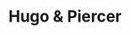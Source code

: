 ---
title: "Hugo & Piercer"
draft: false
weight: 2
images: ["images/andrej-lisakov-674110-unsplash.jpg"]
borderColor: "purple"
---
